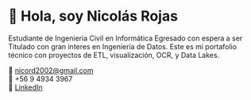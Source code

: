# 👋 Hola, soy Nicolás Rojas
Estudiante de Ingenieria Civil en Informática Egresado con espera a ser Titulado con gran interes en Ingeniería de Datos. Este es mi portafolio técnico con proyectos de ETL, visualización, OCR, y Data Lakes.  

📧 nicord2002@gmail.com  
📱 +56 9 4934 3967  
🔗 [LinkedIn](https://www.linkedin.com/in/nicolas-rojas-diaz-8b5644247/)  
